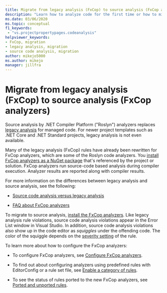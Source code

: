 ```yaml
---
title: Migrate from legacy analysis (FxCop) to source analysis (FxCop analyzers)
description: "Learn how to analyze code for the first time or how to migrate from binary analysis (FxCop) to the new way of analyzing managed code using source analysis (FxCop analyzers)."
ms.date: 03/06/2020
ms.topic: conceptual
f1_keywords:
 - "vs.projectpropertypages.codeanalysis"
helpviewer_keywords:
- FxCop, migration
- legacy analysis, migration
- source code analysis, migration
author: mikejo5000
ms.author: mikejo
manager: jillfra
---
```


# Migrate from legacy analysis (FxCop) to source analysis (FxCop analyzers)

Source analysis by .NET Compiler Platform ("Roslyn") analyzers replaces [legacy analysis](../code-quality/code-analysis-for-managed-code-overview.md) for managed code. For newer project templates such as .NET Core and .NET Standard projects, legacy analysis is not even available.

Many of the legacy analysis (FxCop) rules have already been rewritten for FxCop analyzers, which are some of the Roslyn code analyzers. You [install FxCop analyzers as a NuGet package](install-fxcop-analyzers.md#nuget-package) that's referenced by the project or solution. FxCop analyzers run source-code based analysis during compiler execution. Analyzer results are reported along with compiler results.

For more information on the differences between legacy analysis and source analysis, see the following:

- [Source code analysis versus legacy analysis](../code-quality/roslyn-analyzers-overview.md#source-code-analysis-versus-legacy-analysis)

- [FAQ about FxCop analyzers](../code-quality/fxcop-analyzers-faq.md)

To migrate to source analysis, [install the FxCop analyzers](../code-quality/install-fxcop-analyzers.md). Like legacy analysis rule violations, source code analysis violations appear in the Error List window in Visual Studio. In addition, source code analysis violations also show up in the code editor as *squiggles* under the offending code. The color of the squiggle depends on the [severity setting](../code-quality/use-roslyn-analyzers.md#rule-severity) of the rule. 

To learn more about how to configure the FxCop analyzers:

- To configure FxCop analyzers, see [Configure FxCop analyzers](../code-quality/configure-fxcop-analyzers.md).

- To find out about configuring analyzers using predefined rules with EditorConfig or a rule set file, see [Enable a category of rules](../code-quality/analyzer-rule-sets.md).

- To see the status of rules ported to the new FxCop analyzers, see [Ported and unported rules](../code-quality/fxcop-rule-port-status.md).